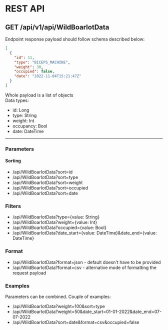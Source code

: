 # REST API

## GET /api/v1/api/WildBoarIotData
Endpoint response payload should follow schema described below:

```json
[
  {
    "id": 11,
    "type": "BICEPS_MACHINE",
    "weight": 30,
    "occupied": false,
    "date": "2022-11-04T15:21:47Z"
  }
]
```

Whole payload is a list of objects\
Data types:

- id: Long
- type: String
- weight: Int
- occupancy: Bool
- date: DateTime

---

### Parameters

#### Sorting

- /api/WildBoarIotData?sort=id
- /api/WildBoarIotData?sort=type
- /api/WildBoarIotData?sort=weight
- /api/WildBoarIotData?sort=occupied
- /api/WildBoarIotData?sort=date

### Filters

- /api/WildBoarIotData?type={value: String}
- /api/WildBoarIotData?weight={value: Int}
- /api/WildBoarIotData?occupied={value: Bool}
- /api/WildBoarIotData?date_start={value: DateTime}&date_end={value: DateTime}

### Format

- /api/WildBoarIotData?format=json - default doesn't have to be provided
- /api/WildBoarIotData?format=csv - alternative mode of formatting the request payload

### Examples

Parameters can be combined. Couple of examples:

- /api/WildBoarIotData?weight=100&sort=type
- /api/WildBoarIotData?weight=50&date_start=01-01-2022&date_end=07-07-2022
- /api/WildBoarIotData?sort=date&format=csv&occupied=false